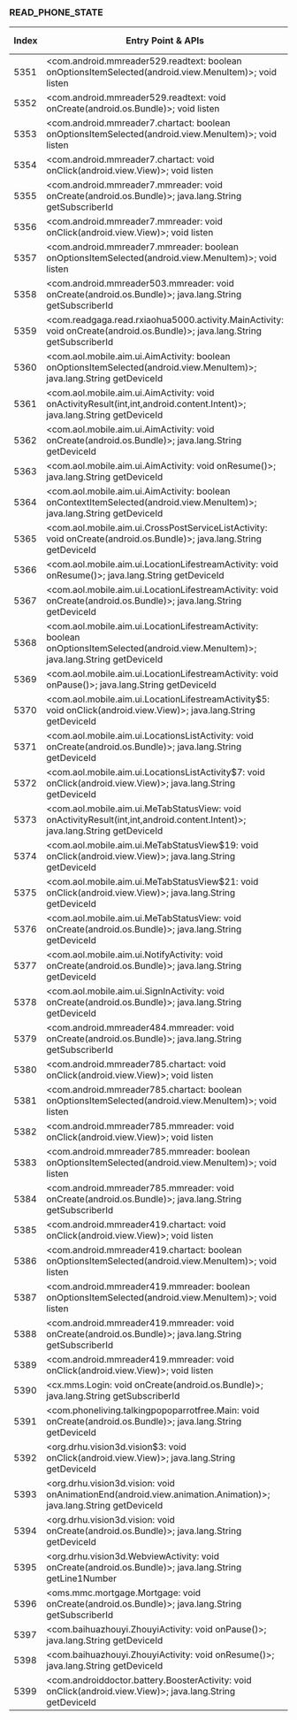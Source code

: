 ### READ_PHONE_STATE
| Index | Entry Point & APIs | Screen shot | Resource id | Label |
| ------------- | ------------- | ------------- |-------------|-------------|
| 5351 | <com.android.mmreader529.readtext: boolean onOptionsItemSelected(android.view.MenuItem)>; void listen | ![](D:\COSMOS\output\py\Drebin\VirusShare_Android_20130506\VirusShare_dcf3a0453c681d0cf94ec3f0198dba7d\com.android.mmreader529.readtext.png) |  | |
| 5352 | <com.android.mmreader529.readtext: void onCreate(android.os.Bundle)>; void listen | ![](D:\COSMOS\output\py\Drebin\VirusShare_Android_20130506\VirusShare_dcf3a0453c681d0cf94ec3f0198dba7d\com.android.mmreader529.readtext.png) |  | |
| 5353 | <com.android.mmreader7.chartact: boolean onOptionsItemSelected(android.view.MenuItem)>; void listen | ![](D:\COSMOS\output\py\Drebin\VirusShare_Android_20130506\VirusShare_dcf3ff243946f594863b390a2d9ed666\com.android.mmreader7.chartact.png) |  | |
| 5354 | <com.android.mmreader7.chartact: void onClick(android.view.View)>; void listen | ![](D:\COSMOS\output\py\Drebin\VirusShare_Android_20130506\VirusShare_dcf3ff243946f594863b390a2d9ed666\com.android.mmreader7.chartact.png) |  | |
| 5355 | <com.android.mmreader7.mmreader: void onCreate(android.os.Bundle)>; java.lang.String getSubscriberId | ![](D:\COSMOS\output\py\Drebin\VirusShare_Android_20130506\VirusShare_dcf3ff243946f594863b390a2d9ed666\com.android.mmreader7.mmreader.png) |  | |
| 5356 | <com.android.mmreader7.mmreader: void onClick(android.view.View)>; void listen | ![](D:\COSMOS\output\py\Drebin\VirusShare_Android_20130506\VirusShare_dcf3ff243946f594863b390a2d9ed666\com.android.mmreader7.mmreader.png) |  | |
| 5357 | <com.android.mmreader7.mmreader: boolean onOptionsItemSelected(android.view.MenuItem)>; void listen | ![](D:\COSMOS\output\py\Drebin\VirusShare_Android_20130506\VirusShare_dcf3ff243946f594863b390a2d9ed666\com.android.mmreader7.mmreader.png) |  | |
| 5358 | <com.android.mmreader503.mmreader: void onCreate(android.os.Bundle)>; java.lang.String getSubscriberId | ![](D:\COSMOS\output\py\Drebin\VirusShare_Android_20130506\VirusShare_dd236d8e0f1748f5231f54df1b73bb5c\com.android.mmreader503.mmreader.png) |  | |
| 5359 | <com.readgaga.read.rxiaohua5000.activity.MainActivity: void onCreate(android.os.Bundle)>; java.lang.String getSubscriberId | ![](D:\COSMOS\output\py\Drebin\VirusShare_Android_20130506\VirusShare_dd574ce3cf4420221489bfbc3755f391\com.readgaga.read.rxiaohua5000.activity.MainActivity.png) |  | |
| 5360 | <com.aol.mobile.aim.ui.AimActivity: boolean onOptionsItemSelected(android.view.MenuItem)>; java.lang.String getDeviceId | ![](D:\COSMOS\output\py\Drebin\VirusShare_Android_20130506\VirusShare_dd8d6fa4dce34542a03403f06a304a97\com.aol.mobile.aim.ui.AimActivity.png) |  | |
| 5361 | <com.aol.mobile.aim.ui.AimActivity: void onActivityResult(int,int,android.content.Intent)>; java.lang.String getDeviceId | ![](D:\COSMOS\output\py\Drebin\VirusShare_Android_20130506\VirusShare_dd8d6fa4dce34542a03403f06a304a97\com.aol.mobile.aim.ui.AimActivity.png) |  | |
| 5362 | <com.aol.mobile.aim.ui.AimActivity: void onCreate(android.os.Bundle)>; java.lang.String getDeviceId | ![](D:\COSMOS\output\py\Drebin\VirusShare_Android_20130506\VirusShare_dd8d6fa4dce34542a03403f06a304a97\com.aol.mobile.aim.ui.AimActivity.png) |  | |
| 5363 | <com.aol.mobile.aim.ui.AimActivity: void onResume()>; java.lang.String getDeviceId | ![](D:\COSMOS\output\py\Drebin\VirusShare_Android_20130506\VirusShare_dd8d6fa4dce34542a03403f06a304a97\com.aol.mobile.aim.ui.AimActivity.png) |  | |
| 5364 | <com.aol.mobile.aim.ui.AimActivity: boolean onContextItemSelected(android.view.MenuItem)>; java.lang.String getDeviceId | ![](D:\COSMOS\output\py\Drebin\VirusShare_Android_20130506\VirusShare_dd8d6fa4dce34542a03403f06a304a97\com.aol.mobile.aim.ui.AimActivity.png) |  | |
| 5365 | <com.aol.mobile.aim.ui.CrossPostServiceListActivity: void onCreate(android.os.Bundle)>; java.lang.String getDeviceId | ![](D:\COSMOS\output\py\Drebin\VirusShare_Android_20130506\VirusShare_dd8d6fa4dce34542a03403f06a304a97\com.aol.mobile.aim.ui.CrossPostServiceListActivity.png) |  | |
| 5366 | <com.aol.mobile.aim.ui.LocationLifestreamActivity: void onResume()>; java.lang.String getDeviceId | ![](D:\COSMOS\output\py\Drebin\VirusShare_Android_20130506\VirusShare_dd8d6fa4dce34542a03403f06a304a97\com.aol.mobile.aim.ui.LocationLifestreamActivity.png) |  | |
| 5367 | <com.aol.mobile.aim.ui.LocationLifestreamActivity: void onCreate(android.os.Bundle)>; java.lang.String getDeviceId | ![](D:\COSMOS\output\py\Drebin\VirusShare_Android_20130506\VirusShare_dd8d6fa4dce34542a03403f06a304a97\com.aol.mobile.aim.ui.LocationLifestreamActivity.png) |  | |
| 5368 | <com.aol.mobile.aim.ui.LocationLifestreamActivity: boolean onOptionsItemSelected(android.view.MenuItem)>; java.lang.String getDeviceId | ![](D:\COSMOS\output\py\Drebin\VirusShare_Android_20130506\VirusShare_dd8d6fa4dce34542a03403f06a304a97\com.aol.mobile.aim.ui.LocationLifestreamActivity.png) |  | |
| 5369 | <com.aol.mobile.aim.ui.LocationLifestreamActivity: void onPause()>; java.lang.String getDeviceId | ![](D:\COSMOS\output\py\Drebin\VirusShare_Android_20130506\VirusShare_dd8d6fa4dce34542a03403f06a304a97\com.aol.mobile.aim.ui.LocationLifestreamActivity.png) |  | |
| 5370 | <com.aol.mobile.aim.ui.LocationLifestreamActivity$5: void onClick(android.view.View)>; java.lang.String getDeviceId | ![](D:\COSMOS\output\py\Drebin\VirusShare_Android_20130506\VirusShare_dd8d6fa4dce34542a03403f06a304a97\com.aol.mobile.aim.ui.LocationLifestreamActivity.png) |  | |
| 5371 | <com.aol.mobile.aim.ui.LocationsListActivity: void onCreate(android.os.Bundle)>; java.lang.String getDeviceId | ![](D:\COSMOS\output\py\Drebin\VirusShare_Android_20130506\VirusShare_dd8d6fa4dce34542a03403f06a304a97\com.aol.mobile.aim.ui.LocationsListActivity.png) |  | |
| 5372 | <com.aol.mobile.aim.ui.LocationsListActivity$7: void onClick(android.view.View)>; java.lang.String getDeviceId | ![](D:\COSMOS\output\py\Drebin\VirusShare_Android_20130506\VirusShare_dd8d6fa4dce34542a03403f06a304a97\com.aol.mobile.aim.ui.LocationsListActivity.png) |  | |
| 5373 | <com.aol.mobile.aim.ui.MeTabStatusView: void onActivityResult(int,int,android.content.Intent)>; java.lang.String getDeviceId | ![](D:\COSMOS\output\py\Drebin\VirusShare_Android_20130506\VirusShare_dd8d6fa4dce34542a03403f06a304a97\com.aol.mobile.aim.ui.MeTabStatusView.png) |  | |
| 5374 | <com.aol.mobile.aim.ui.MeTabStatusView$19: void onClick(android.view.View)>; java.lang.String getDeviceId | ![](D:\COSMOS\output\py\Drebin\VirusShare_Android_20130506\VirusShare_dd8d6fa4dce34542a03403f06a304a97\com.aol.mobile.aim.ui.MeTabStatusView.png) |  | |
| 5375 | <com.aol.mobile.aim.ui.MeTabStatusView$21: void onClick(android.view.View)>; java.lang.String getDeviceId | ![](D:\COSMOS\output\py\Drebin\VirusShare_Android_20130506\VirusShare_dd8d6fa4dce34542a03403f06a304a97\com.aol.mobile.aim.ui.MeTabStatusView.png) |  | |
| 5376 | <com.aol.mobile.aim.ui.MeTabStatusView: void onCreate(android.os.Bundle)>; java.lang.String getDeviceId | ![](D:\COSMOS\output\py\Drebin\VirusShare_Android_20130506\VirusShare_dd8d6fa4dce34542a03403f06a304a97\com.aol.mobile.aim.ui.MeTabStatusView.png) |  | |
| 5377 | <com.aol.mobile.aim.ui.NotifyActivity: void onCreate(android.os.Bundle)>; java.lang.String getDeviceId | ![](D:\COSMOS\output\py\Drebin\VirusShare_Android_20130506\VirusShare_dd8d6fa4dce34542a03403f06a304a97\com.aol.mobile.aim.ui.NotifyActivity.png) |  | |
| 5378 | <com.aol.mobile.aim.ui.SignInActivity: void onCreate(android.os.Bundle)>; java.lang.String getDeviceId | ![](D:\COSMOS\output\py\Drebin\VirusShare_Android_20130506\VirusShare_dd8d6fa4dce34542a03403f06a304a97\com.aol.mobile.aim.ui.SignInActivity.png) |  | |
| 5379 | <com.android.mmreader484.mmreader: void onCreate(android.os.Bundle)>; java.lang.String getSubscriberId | ![](D:\COSMOS\output\py\Drebin\VirusShare_Android_20130506\VirusShare_ed20f5e184cd5179f6e193d0ef2f2ffd\com.android.mmreader484.mmreader.png) |  | |
| 5380 | <com.android.mmreader785.chartact: void onClick(android.view.View)>; void listen | ![](D:\COSMOS\output\py\Drebin\VirusShare_Android_20130506\VirusShare_ddba910e1c11a9039291043d7af108bf\com.android.mmreader785.chartact.png) |  | |
| 5381 | <com.android.mmreader785.chartact: boolean onOptionsItemSelected(android.view.MenuItem)>; void listen | ![](D:\COSMOS\output\py\Drebin\VirusShare_Android_20130506\VirusShare_ddba910e1c11a9039291043d7af108bf\com.android.mmreader785.chartact.png) |  | |
| 5382 | <com.android.mmreader785.mmreader: void onClick(android.view.View)>; void listen | ![](D:\COSMOS\output\py\Drebin\VirusShare_Android_20130506\VirusShare_ddba910e1c11a9039291043d7af108bf\com.android.mmreader785.mmreader.png) |  | |
| 5383 | <com.android.mmreader785.mmreader: boolean onOptionsItemSelected(android.view.MenuItem)>; void listen | ![](D:\COSMOS\output\py\Drebin\VirusShare_Android_20130506\VirusShare_ddba910e1c11a9039291043d7af108bf\com.android.mmreader785.mmreader.png) |  | |
| 5384 | <com.android.mmreader785.mmreader: void onCreate(android.os.Bundle)>; java.lang.String getSubscriberId | ![](D:\COSMOS\output\py\Drebin\VirusShare_Android_20130506\VirusShare_f34daae1a5fae1877cc6074fcf4c6e04\com.android.mmreader785.mmreader.png) |  | |
| 5385 | <com.android.mmreader419.chartact: void onClick(android.view.View)>; void listen | ![](D:\COSMOS\output\py\Drebin\VirusShare_Android_20130506\VirusShare_dddddf4a1be8e79dde053056c2727882\com.android.mmreader419.chartact.png) |  | |
| 5386 | <com.android.mmreader419.chartact: boolean onOptionsItemSelected(android.view.MenuItem)>; void listen | ![](D:\COSMOS\output\py\Drebin\VirusShare_Android_20130506\VirusShare_dddddf4a1be8e79dde053056c2727882\com.android.mmreader419.chartact.png) |  | |
| 5387 | <com.android.mmreader419.mmreader: boolean onOptionsItemSelected(android.view.MenuItem)>; void listen | ![](D:\COSMOS\output\py\Drebin\VirusShare_Android_20130506\VirusShare_dddddf4a1be8e79dde053056c2727882\com.android.mmreader419.mmreader.png) |  | |
| 5388 | <com.android.mmreader419.mmreader: void onCreate(android.os.Bundle)>; java.lang.String getSubscriberId | ![](D:\COSMOS\output\py\Drebin\VirusShare_Android_20130506\VirusShare_ec2dc298d39a2178bc84ef0b7f4ea89c\com.android.mmreader419.mmreader.png) |  | |
| 5389 | <com.android.mmreader419.mmreader: void onClick(android.view.View)>; void listen | ![](D:\COSMOS\output\py\Drebin\VirusShare_Android_20130506\VirusShare_dddddf4a1be8e79dde053056c2727882\com.android.mmreader419.mmreader.png) |  | |
| 5390 | <cx.mms.Login: void onCreate(android.os.Bundle)>; java.lang.String getSubscriberId | ![](D:\COSMOS\output\py\Drebin\VirusShare_Android_20130506\VirusShare_dde181699ded33226dd992cb69d31869\cx.mms.Login.png) |  | |
| 5391 | <com.phoneliving.talkingpopoparrotfree.Main: void onCreate(android.os.Bundle)>; java.lang.String getDeviceId | ![](D:\COSMOS\output\py\Drebin\VirusShare_Android_20130506\VirusShare_de13b594ef26b866ff30ae00df9f65dd\com.phoneliving.talkingpopoparrotfree.Main.png) |  | |
| 5392 | <org.drhu.vision3d.vision$3: void onClick(android.view.View)>; java.lang.String getDeviceId | ![](D:\COSMOS\output\py\Drebin\VirusShare_Android_20130506\VirusShare_de8957387acf6231415c8d9fd473ba5d\org.drhu.vision3d.vision.png) |  | |
| 5393 | <org.drhu.vision3d.vision: void onAnimationEnd(android.view.animation.Animation)>; java.lang.String getDeviceId | ![](D:\COSMOS\output\py\Drebin\VirusShare_Android_20130506\VirusShare_de8957387acf6231415c8d9fd473ba5d\org.drhu.vision3d.vision.png) |  | |
| 5394 | <org.drhu.vision3d.vision: void onCreate(android.os.Bundle)>; java.lang.String getDeviceId | ![](D:\COSMOS\output\py\Drebin\VirusShare_Android_20130506\VirusShare_de8957387acf6231415c8d9fd473ba5d\org.drhu.vision3d.vision.png) |  | |
| 5395 | <org.drhu.vision3d.WebviewActivity: void onCreate(android.os.Bundle)>; java.lang.String getLine1Number | ![](D:\COSMOS\output\py\Drebin\VirusShare_Android_20130506\VirusShare_de8957387acf6231415c8d9fd473ba5d\org.drhu.vision3d.WebviewActivity.png) |  | |
| 5396 | <oms.mmc.mortgage.Mortgage: void onCreate(android.os.Bundle)>; java.lang.String getSubscriberId | ![](D:\COSMOS\output\py\Drebin\VirusShare_Android_20130506\VirusShare_dea28ed03914b4009401f4ef82613dd7\oms.mmc.mortgage.Mortgage.png) |  | |
| 5397 | <com.baihuazhouyi.ZhouyiActivity: void onPause()>; java.lang.String getDeviceId | ![](D:\COSMOS\output\py\Drebin\VirusShare_Android_20130506\VirusShare_dec51eff4bbb9768ece441c5b7ed61c9\com.baihuazhouyi.ZhouyiActivity.png) |  | |
| 5398 | <com.baihuazhouyi.ZhouyiActivity: void onResume()>; java.lang.String getDeviceId | ![](D:\COSMOS\output\py\Drebin\VirusShare_Android_20130506\VirusShare_dec51eff4bbb9768ece441c5b7ed61c9\com.baihuazhouyi.ZhouyiActivity.png) |  | |
| 5399 | <com.androiddoctor.battery.BoosterActivity: void onClick(android.view.View)>; java.lang.String getDeviceId | ![](D:\COSMOS\output\py\Drebin\VirusShare_Android_20130506\VirusShare_df4595ee727706d2cfdb7c9a1fe9e079\com.androiddoctor.battery.BoosterActivity.png) |  | |
